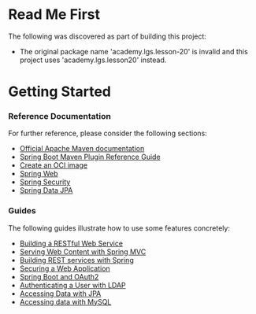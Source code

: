 # Read Me First
The following was discovered as part of building this project:

* The original package name 'academy.lgs.lesson-20' is invalid and this project uses 'academy.lgs.lesson20' instead.

# Getting Started

### Reference Documentation
For further reference, please consider the following sections:

* [Official Apache Maven documentation](https://maven.apache.org/guides/index.html)
* [Spring Boot Maven Plugin Reference Guide](https://docs.spring.io/spring-boot/docs/2.5.12-SNAPSHOT/maven-plugin/reference/html/)
* [Create an OCI image](https://docs.spring.io/spring-boot/docs/2.5.12-SNAPSHOT/maven-plugin/reference/html/#build-image)
* [Spring Web](https://docs.spring.io/spring-boot/docs/2.5.12-SNAPSHOT/reference/htmlsingle/#boot-features-developing-web-applications)
* [Spring Security](https://docs.spring.io/spring-boot/docs/2.5.12-SNAPSHOT/reference/htmlsingle/#boot-features-security)
* [Spring Data JPA](https://docs.spring.io/spring-boot/docs/2.5.12-SNAPSHOT/reference/htmlsingle/#boot-features-jpa-and-spring-data)

### Guides
The following guides illustrate how to use some features concretely:

* [Building a RESTful Web Service](https://spring.io/guides/gs/rest-service/)
* [Serving Web Content with Spring MVC](https://spring.io/guides/gs/serving-web-content/)
* [Building REST services with Spring](https://spring.io/guides/tutorials/bookmarks/)
* [Securing a Web Application](https://spring.io/guides/gs/securing-web/)
* [Spring Boot and OAuth2](https://spring.io/guides/tutorials/spring-boot-oauth2/)
* [Authenticating a User with LDAP](https://spring.io/guides/gs/authenticating-ldap/)
* [Accessing Data with JPA](https://spring.io/guides/gs/accessing-data-jpa/)
* [Accessing data with MySQL](https://spring.io/guides/gs/accessing-data-mysql/)


